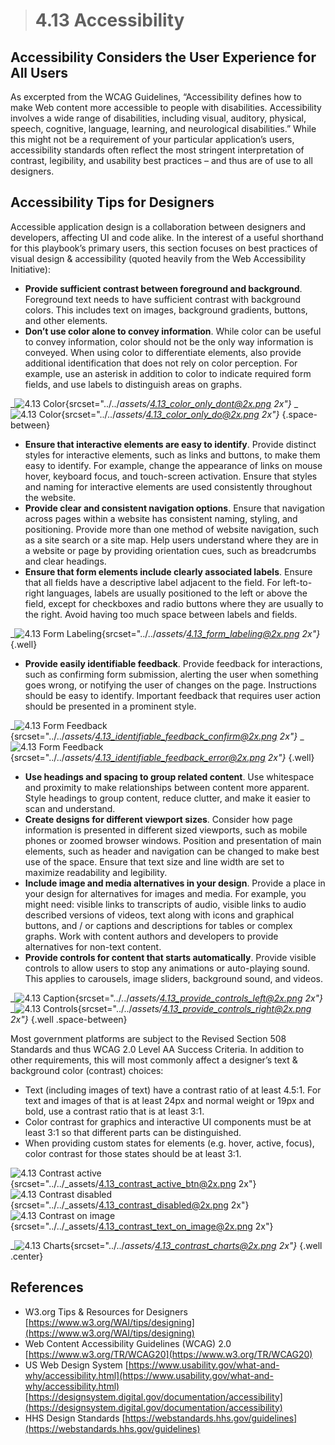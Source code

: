 > # **4.13** Accessibility

## Accessibility Considers the User Experience for All Users 

As excerpted from the WCAG Guidelines, “Accessibility defines how to make Web content more accessible to people with disabilities. Accessibility involves a wide range of disabilities, including visual, auditory, physical, speech, cognitive, language, learning, and neurological disabilities.” While this might not be a requirement of your particular application’s users, accessibility standards often reflect the most stringent interpretation of contrast, legibility, and usability best practices – and thus are of use to all designers. 

## Accessibility Tips for Designers

Accessible application design is a collaboration between designers and developers, affecting UI and code alike. In the interest of a useful shorthand for this playbook’s primary users, this section focuses on best practices of visual design & accessibility (quoted heavily from the Web Accessibility Initiative): 

- **Provide sufficient contrast between foreground and background**. Foreground text needs to have sufficient contrast with background colors. This includes text on images, background gradients, buttons, and other elements.  
- **Don’t use color alone to convey information**. While color can be useful to convey information, color should not be the only way information is conveyed. When using color to differentiate elements, also provide additional identification that does not rely on color perception. For example, use an asterisk in addition to color to indicate required form fields, and use labels to distinguish areas on graphs. 

_![4.13 Color](../_assets/4.13_color_only_dont.png){srcset="../../_assets/4.13_color_only_dont@2x.png 2x"}_
_![4.13 Color](../_assets/4.13_color_only_do.png){srcset="../../_assets/4.13_color_only_do@2x.png 2x"}_
{.space-between}


- **Ensure that interactive elements are easy to identify**. Provide distinct styles for interactive elements, such as links and buttons, to make them easy to identify. For example, change the appearance of links on mouse hover, keyboard focus, and touch-screen activation. Ensure that styles and naming for interactive elements are used consistently throughout the website. 
- **Provide clear and consistent navigation options**. Ensure that navigation across pages within a website has consistent naming, styling, and positioning. Provide more than one method of website navigation, such as a site search or a site map. Help users understand where they are in a website or page by providing orientation cues, such as breadcrumbs and clear headings. 
- **Ensure that form elements include clearly associated labels**. Ensure that all fields have a descriptive label adjacent to the field. For left-to-right languages, labels are usually positioned to the left or above the field, except for checkboxes and radio buttons where they are usually to the right. Avoid having too much space between labels and fields.

_![4.13 Form Labeling](../_assets/4.13_form_labeling.png){srcset="../../_assets/4.13_form_labeling@2x.png 2x"}_
{.well}


- **Provide easily identifiable feedback**. Provide feedback for interactions, such as confirming form submission, alerting the user when something goes wrong, or notifying the user of changes on the page. Instructions should be easy to identify. Important feedback that requires user action should be presented in a prominent style. 

_![4.13 Form Feedback](../_assets/4.13_identifiable_feedback_confirm.png){srcset="../../_assets/4.13_identifiable_feedback_confirm@2x.png 2x"}_
_![4.13 Form Feedback](../_assets/4.13_identifiable_feedback_error.png){srcset="../../_assets/4.13_identifiable_feedback_error@2x.png 2x"}_
{.well}

- **Use headings and spacing to group related content**. Use whitespace and proximity to make relationships between content more apparent. Style headings to group content, reduce clutter, and make it easier to scan and understand. 
- **Create designs for different viewport sizes**. Consider how page information is presented in different sized viewports, such as mobile phones or zoomed browser windows. Position and presentation of main elements, such as header and navigation can be changed to make best use of the space. Ensure that text size and line width are set to maximize readability and legibility. 
- **Include image and media alternatives in your design**. Provide a place in your design for alternatives for images and media. For example, you might need: visible links to transcripts of audio, visible links to audio described versions of videos, text along with icons and graphical buttons, and / or captions and descriptions for tables or complex graphs. Work with content authors and developers to provide alternatives for non-text content. 
- **Provide controls for content that starts automatically**. Provide visible controls to allow users to stop any animations or auto-playing sound. This applies to carousels, image sliders, background sound, and videos. 

_![4.13 Caption](../_assets/4.13_provide_controls_left.png){srcset="../../_assets/4.13_provide_controls_left@2x.png 2x"}_
_![4.13 Controls](../_assets/4.13_provide_controls_right.png){srcset="../../_assets/4.13_provide_controls_right@2x.png 2x"}_
{.well .space-between}

Most government platforms are subject to the Revised Section 508 Standards and thus WCAG 2.0 Level AA Success Criteria. In addition to other requirements, this will most commonly affect a designer’s text & background color (contrast) choices:

- Text (including images of text) have a contrast ratio of at least 4.5:1. For text and images of that is at least 24px and normal weight or 19px and bold, use a contrast ratio that is at least 3:1. 
- Color contrast for graphics and interactive UI components must be at least 3:1 so that different parts can be distinguished. 
- When providing custom states for elements (e.g. hover, active, focus), color contrast for those states should be at least 3:1.

![4.13 Contrast active](../_assets/4.13_contrast_active_btn.png){srcset="../../_assets/4.13_contrast_active_btn@2x.png 2x"}
![4.13 Contrast disabled](../_assets/4.13_contrast_disabled.png){srcset="../../_assets/4.13_contrast_disabled@2x.png 2x"}
![4.13 Contrast on image](../_assets/4.13_contrast_text_on_image.png){srcset="../../_assets/4.13_contrast_text_on_image@2x.png 2x"}

_![4.13 Charts](../_assets/4.13_contrast_charts.png){srcset="../../_assets/4.13_contrast_charts@2x.png 2x"}_
{.well .center}


## References

- W3.org Tips & Resources for Designers [https://www.w3.org/WAI/tips/designing](https://www.w3.org/WAI/tips/designing)
- Web Content Accessibility Guidelines (WCAG) 2.0 [https://www.w3.org/TR/WCAG20](https://www.w3.org/TR/WCAG20)
- US Web Design System [https://www.usability.gov/what-and-why/accessibility.html](https://www.usability.gov/what-and-why/accessibility.html) [https://designsystem.digital.gov/documentation/accessibility](https://designsystem.digital.gov/documentation/accessibility)
- HHS Design Standards [https://webstandards.hhs.gov/guidelines](https://webstandards.hhs.gov/guidelines)
 
